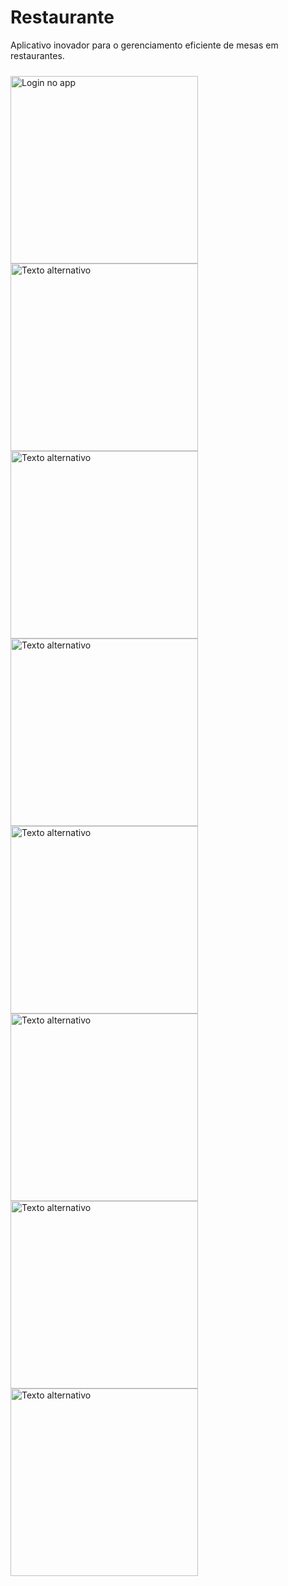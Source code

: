<h1>Restaurante</h1>
<p>Aplicativo inovador para o gerenciamento eficiente de mesas em restaurantes.</p>

<div>
  <img src="img/login.jpeg" alt="Login no app" width="300" style="margin-top: 10px;">
  <img src="img/0.jpeg" alt="Texto alternativo" width="300">
  <img src="img/1.jpeg" alt="Texto alternativo" width="300">
  <img src="img/2.jpeg" alt="Texto alternativo" width="300">
  <img src="img/3.jpeg" alt="Texto alternativo" width="300">
  <img src="img/4.jpeg" alt="Texto alternativo" width="300">
  <img src="img/5.jpeg" alt="Texto alternativo" width="300">
  <img src="img/6.jpeg" alt="Texto alternativo" width="300">
</div>
